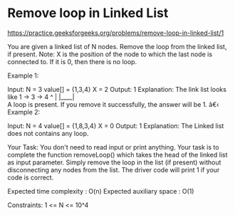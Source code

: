 # Remove loop in Linked List


https://practice.geeksforgeeks.org/problems/remove-loop-in-linked-list/1



You are given a linked list of N nodes. Remove the loop from the linked list, if present. 
Note: X is the position of the node to which the last node is connected to. If it is 0, then there is no loop.

Example 1:

Input:
N = 3
value[] = {1,3,4}
X = 2
Output: 1
Explanation: The link list looks like
1 -> 3 -> 4
     ^    |
     |____|    
A loop is present. If you remove it 
successfully, the answer will be 1. 
â€‹
Example 2:

Input:
N = 4
value[] = {1,8,3,4}
X = 0
Output: 1
Explanation: The Linked list does not 
contains any loop. 

Your Task:
You don't need to read input or print anything. Your task is to complete the function removeLoop() which takes the head of the linked list as input parameter. Simply remove the loop in the list (if present) without disconnecting any nodes from the list. The driver code will print 1 if your code is correct.


Expected time complexity : O(n)
Expected auxiliary space : O(1)

 

Constraints:
1 <= N <= 10^4
